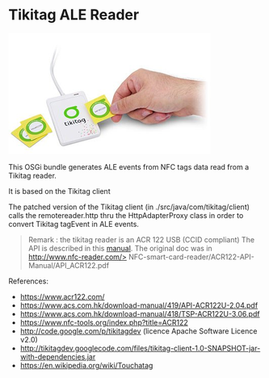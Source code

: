 # Tikitag ALE Reader

![Tikitag Reader](./doc/tikitag.jpg)

This OSGi bundle generates ALE events from NFC tags data read from a Tikitag reader.

It is based on the Tikitag client

The patched version of the Tikitag client (in ./src/java/com/tikitag/client) calls the remotereader.http thru the HttpAdapterProxy class in order to convert Tikitag tagEvent in ALE events.

> Remark : the tikitag reader is an ACR 122 USB (CCID compliant)
> The API is described in this [manual](./doc/ACS_API_ACR122.pdf). The original doc was in http://www.nfc-reader.com/> NFC-smart-card-reader/ACR122-API-Manual/API_ACR122.pdf 

References:
* https://www.acr122.com/
* https://www.acs.com.hk/download-manual/419/API-ACR122U-2.04.pdf
* https://www.acs.com.hk/download-manual/418/TSP-ACR122U-3.06.pdf
* https://www.nfc-tools.org/index.php?title=ACR122
* http://code.google.com/p/tikitagdev (licence Apache Software Licence v2.0)
* http://tikitagdev.googlecode.com/files/tikitag-client-1.0-SNAPSHOT-jar-with-dependencies.jar
* https://en.wikipedia.org/wiki/Touchatag

